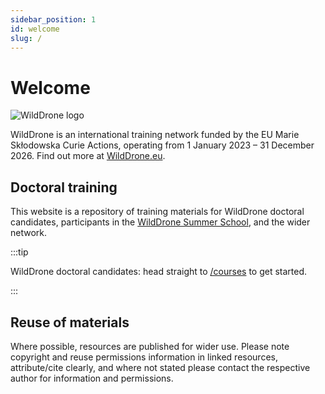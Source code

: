 ```yaml
---
sidebar_position: 1
id: welcome
slug: /
---
```


# Welcome

![WildDrone logo](/img/WildDrone_Detailed_logo_300px.png)

WildDrone is an international training network funded by the EU Marie Skłodowska Curie Actions, operating from 1 January 2023 – 31 December 2026. Find out more at [WildDrone.eu](https://wilddrone.eu).

## Doctoral training

This website is a repository of training materials for WildDrone doctoral candidates, participants in the [WildDrone Summer School](summer-school/overview), and the wider network. 

:::tip

WildDrone doctoral candidates: head straight to [/courses](category/courses) to get started.

:::

## Reuse of materials

 Where possible, resources are published for wider use. Please note copyright and reuse permissions information in linked resources, attribute/cite clearly, and where not stated please contact the respective author for information and permissions.